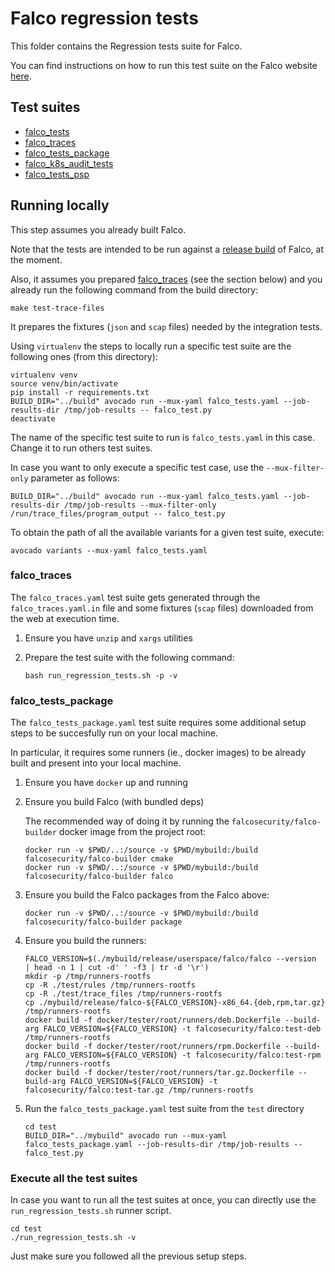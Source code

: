 # Falco regression tests

This folder contains the Regression tests suite for Falco.

You can find instructions on how to run this test suite on the Falco website [here](https://falco.org/docs/source/#run-regression-tests).

## Test suites

- [falco_tests](./falco_tests.yaml)
- [falco_traces](./falco_traces.yaml.in)
- [falco_tests_package](./falco_tests_package.yaml)
- [falco_k8s_audit_tests](./falco_k8s_audit_tests.yaml)
- [falco_tests_psp](./falco_tests_psp.yaml)

## Running locally

This step assumes you already built Falco.

Note that the tests are intended to be run against a [release build](https://falco.org/docs/source/#specify-the-build-type) of Falco, at the moment.

Also, it assumes you prepared [falco_traces](#falco_traces) (see the section below) and you already run the following command from the build directory:

```console
make test-trace-files
```

It prepares the fixtures (`json` and `scap` files) needed by the integration tests.

Using `virtualenv` the steps to locally run a specific test suite are the following ones (from this directory):

```console
virtualenv venv
source venv/bin/activate
pip install -r requirements.txt
BUILD_DIR="../build" avocado run --mux-yaml falco_tests.yaml --job-results-dir /tmp/job-results -- falco_test.py
deactivate
```

The name of the specific test suite to run is `falco_tests.yaml` in this case. Change it to run others test suites.

In case you want to only execute a specific test case, use the `--mux-filter-only` parameter as follows:

```console
BUILD_DIR="../build" avocado run --mux-yaml falco_tests.yaml --job-results-dir /tmp/job-results --mux-filter-only /run/trace_files/program_output -- falco_test.py
```

To obtain the path of all the available variants for a given test suite, execute:

```console
avocado variants --mux-yaml falco_tests.yaml
```

### falco_traces

The `falco_traces.yaml` test suite gets generated through the `falco_traces.yaml.in` file and some fixtures (`scap` files) downloaded from the web at execution time.

1. Ensure you have `unzip` and `xargs` utilities
2. Prepare the test suite with the following command:

    ```console
    bash run_regression_tests.sh -p -v
    ```

### falco_tests_package

The `falco_tests_package.yaml` test suite requires some additional setup steps to be succesfully run on your local machine.

In particular, it requires some runners (ie., docker images) to be already built and present into your local machine.

1. Ensure you have `docker` up and running
2. Ensure you build Falco (with bundled deps)

    The recommended way of doing it by running the `falcosecurity/falco-builder` docker image from the project root:

    ```console
    docker run -v $PWD/..:/source -v $PWD/mybuild:/build falcosecurity/falco-builder cmake
    docker run -v $PWD/..:/source -v $PWD/mybuild:/build falcosecurity/falco-builder falco
    ```

3. Ensure you build the Falco packages from the Falco above:

    ```console
    docker run -v $PWD/..:/source -v $PWD/mybuild:/build falcosecurity/falco-builder package
    ```

4. Ensure you build the runners:

    ```console
    FALCO_VERSION=$(./mybuild/release/userspace/falco/falco --version  | head -n 1 | cut -d' ' -f3 | tr -d '\r')
    mkdir -p /tmp/runners-rootfs
    cp -R ./test/rules /tmp/runners-rootfs
    cp -R ./test/trace_files /tmp/runners-rootfs
    cp ./mybuild/release/falco-${FALCO_VERSION}-x86_64.{deb,rpm,tar.gz} /tmp/runners-rootfs
    docker build -f docker/tester/root/runners/deb.Dockerfile --build-arg FALCO_VERSION=${FALCO_VERSION} -t falcosecurity/falco:test-deb /tmp/runners-rootfs
    docker build -f docker/tester/root/runners/rpm.Dockerfile --build-arg FALCO_VERSION=${FALCO_VERSION} -t falcosecurity/falco:test-rpm /tmp/runners-rootfs
    docker build -f docker/tester/root/runners/tar.gz.Dockerfile --build-arg FALCO_VERSION=${FALCO_VERSION} -t falcosecurity/falco:test-tar.gz /tmp/runners-rootfs
    ```

5. Run the `falco_tests_package.yaml` test suite from the `test` directory

    ```console
    cd test
    BUILD_DIR="../mybuild" avocado run --mux-yaml falco_tests_package.yaml --job-results-dir /tmp/job-results -- falco_test.py
    ```

### Execute all the test suites

In case you want to run all the test suites at once, you can directly use the `run_regression_tests.sh` runner script.

```console
cd test
./run_regression_tests.sh -v
```

Just make sure you followed all the previous setup steps.

